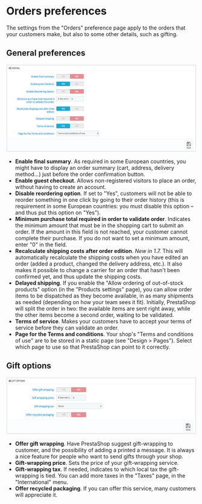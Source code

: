 # Orders preferences

The settings from the "Orders" preference page apply to the orders that your customers make, but also to some other details, such as gifting.

## General preferences <a id="Orderspreferences-Generalpreferences"></a>

![](../../../../.gitbook/assets/51839967%20%284%29%20%284%29%20%283%29.png)

* **Enable final summary**. As required in some European countries, you might have to display an order summary \(cart, address, delivery method...\) just before the order confirmation button.
* **Enable guest checkout**. Allows non-registered visitors to place an order, without having to create an account.
* **Disable reordering option**. If set to "Yes", customers will not be able to reorder something in one click by going to their order history \(this is requirement in some European countries: you must disable this option – and thus put this option on "Yes"\).
* **Minimum purchase total required in order to validate order**. Indicates the minimum amount that must be in the shopping cart to submit an order. If the amount in this field is not reached, your customer cannot complete their purchase. If you do not want to set a minimum amount, enter "0" in the field.
* **Recalculate shipping costs after order edition**. _New in 1.7._ This will automatically recalculate the shipping costs when you have edited an order \(added a product, changed the delivery address, etc.\). It also makes it possible to change a carrier for an order that hasn't been confirmed yet, and thus update the shipping costs.
* **Delayed shipping**. If you enable the "Allow ordering of out-of-stock products" option \(in the "Products settings" page\), you can allow order items to be dispatched as they become available, in as many shipments as needed \(depending on how your team sees it fit\). Initially, PrestaShop will split the order in two: the available items are sent right away, while the other items become a second order, waiting to be validated.
* **Terms of service**. Makes your customers have to accept your terms of service before they can validate an order.
* **Page for the Terms and conditions**. Your shop's "Terms and conditions of use" are to be stored in a static page \(see "Design &gt; Pages"\). Select which page to use so that PrestaShop can point to it correctly.

## Gift options <a id="Orderspreferences-Giftoptions"></a>

![](../../../../.gitbook/assets/43614325%20%282%29%20%283%29.png)

* **Offer gift wrapping**. Have PrestaShop suggest gift-wrapping to customer, and the possibility of adding a printed a message. It is always a nice feature for people who want to send gifts through your shop.
* **Gift-wrapping price**. Sets the price of your gift-wrapping service.
* **Gift-wrapping tax**. If needed, indicates to which local tax the gift-wrapping is tied. You can add more taxes in the "Taxes" page, in the "International" menu.
* **Offer recycled packaging**. If you can offer this service, many customers will appreciate it.

